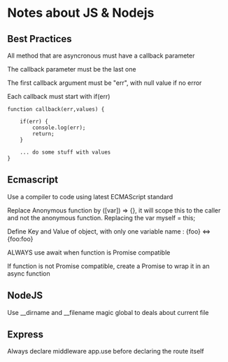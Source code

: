 
# Notes about JS & Nodejs

## Best Practices 

All method that are asyncronous must have a callback parameter

The callback parameter must be the last one

The first callback argument must be "err", with null value if no error

Each callback must start with if(err)

```
function callback(err,values) {

	if(err) {
		console.log(err);
		return;
	}

	... do some stuff with values
}
```
## Ecmascript

Use a compiler to code using latest ECMAScript standard

Replace Anonymous function by ([var]) => {}, it will scope this to the caller and not the anonymous function. 
Replacing the var myself = this;

Define Key and Value of object, with only one variable name : {foo} <=> {foo:foo}

ALWAYS use await when function is Promise compatible

If function is not Promise compatible, create a Promise to wrap it in an async function

## NodeJS

Use __dirname and __filename magic global to deals about current file


## Express

Always declare middleware app.use before declaring the route itself

